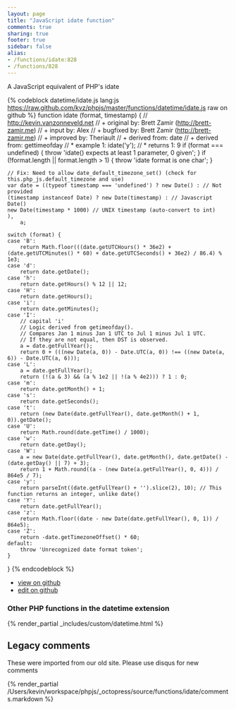 ```yaml
---
layout: page
title: "JavaScript idate function"
comments: true
sharing: true
footer: true
sidebar: false
alias:
- /functions/idate:828
- /functions/828
---
```

<!-- Generated by Rakefile:build -->
A JavaScript equivalent of PHP's idate

{% codeblock datetime/idate.js lang:js https://raw.github.com/kvz/phpjs/master/functions/datetime/idate.js raw on github %}
function idate (format, timestamp) {
    // http://kevin.vanzonneveld.net
    // +   original by: Brett Zamir (http://brett-zamir.me)
    // +      input by: Alex
    // +   bugfixed by: Brett Zamir (http://brett-zamir.me)
    // +   improved by: Theriault
    // +  derived from: date
    // +  derived from: gettimeofday
    // *     example 1: idate('y');
    // *     returns 1: 9
    if (format === undefined) {
        throw 'idate() expects at least 1 parameter, 0 given';
    }
    if (!format.length || format.length > 1) {
        throw 'idate format is one char';
    }

    // Fix: Need to allow date_default_timezone_set() (check for this.php_js.default_timezone and use)
    var date = ((typeof timestamp === 'undefined') ? new Date() : // Not provided
    (timestamp instanceof Date) ? new Date(timestamp) : // Javascript Date()
    new Date(timestamp * 1000) // UNIX timestamp (auto-convert to int)
    ),
        a;

    switch (format) {
    case 'B':
        return Math.floor(((date.getUTCHours() * 36e2) + (date.getUTCMinutes() * 60) + date.getUTCSeconds() + 36e2) / 86.4) % 1e3;
    case 'd':
        return date.getDate();
    case 'h':
        return date.getHours() % 12 || 12;
    case 'H':
        return date.getHours();
    case 'i':
        return date.getMinutes();
    case 'I':
        // capital 'i'
        // Logic derived from getimeofday().
        // Compares Jan 1 minus Jan 1 UTC to Jul 1 minus Jul 1 UTC.
        // If they are not equal, then DST is observed.
        a = date.getFullYear();
        return 0 + (((new Date(a, 0)) - Date.UTC(a, 0)) !== ((new Date(a, 6)) - Date.UTC(a, 6)));
    case 'L':
        a = date.getFullYear();
        return (!(a & 3) && (a % 1e2 || !(a % 4e2))) ? 1 : 0;
    case 'm':
        return date.getMonth() + 1;
    case 's':
        return date.getSeconds();
    case 't':
        return (new Date(date.getFullYear(), date.getMonth() + 1, 0)).getDate();
    case 'U':
        return Math.round(date.getTime() / 1000);
    case 'w':
        return date.getDay();
    case 'W':
        a = new Date(date.getFullYear(), date.getMonth(), date.getDate() - (date.getDay() || 7) + 3);
        return 1 + Math.round((a - (new Date(a.getFullYear(), 0, 4))) / 864e5 / 7);
    case 'y':
        return parseInt((date.getFullYear() + '').slice(2), 10); // This function returns an integer, unlike date()
    case 'Y':
        return date.getFullYear();
    case 'z':
        return Math.floor((date - new Date(date.getFullYear(), 0, 1)) / 864e5);
    case 'Z':
        return -date.getTimezoneOffset() * 60;
    default:
        throw 'Unrecognized date format token';
    }
}
{% endcodeblock %}

 - [view on github](https://github.com/kvz/phpjs/blob/master/functions/datetime/idate.js)
 - [edit on github](https://github.com/kvz/phpjs/edit/master/functions/datetime/idate.js)

### Other PHP functions in the datetime extension
{% render_partial _includes/custom/datetime.html %}
## Legacy comments
These were imported from our old site. Please use disqus for new comments
<div style="overflow-y: scroll; height: 500px;">
{% render_partial /Users/kevin/workspace/phpjs/_octopress/source/functions/idate/comments.markdown %}
</div>
